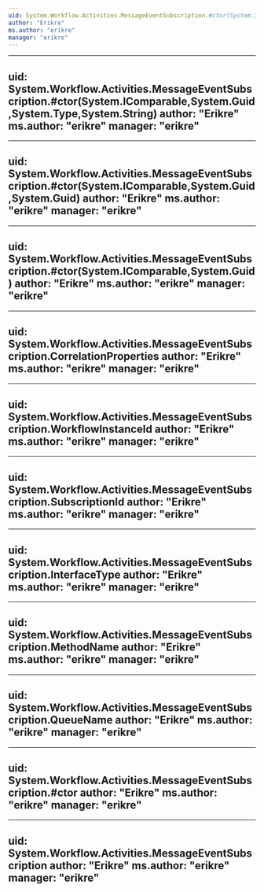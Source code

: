 ```yaml
---
uid: System.Workflow.Activities.MessageEventSubscription.#ctor(System.IComparable,System.Guid,System.Type,System.String,System.Guid)
author: "Erikre"
ms.author: "erikre"
manager: "erikre"
---
```


---
uid: System.Workflow.Activities.MessageEventSubscription.#ctor(System.IComparable,System.Guid,System.Type,System.String)
author: "Erikre"
ms.author: "erikre"
manager: "erikre"
---

---
uid: System.Workflow.Activities.MessageEventSubscription.#ctor(System.IComparable,System.Guid,System.Guid)
author: "Erikre"
ms.author: "erikre"
manager: "erikre"
---

---
uid: System.Workflow.Activities.MessageEventSubscription.#ctor(System.IComparable,System.Guid)
author: "Erikre"
ms.author: "erikre"
manager: "erikre"
---

---
uid: System.Workflow.Activities.MessageEventSubscription.CorrelationProperties
author: "Erikre"
ms.author: "erikre"
manager: "erikre"
---

---
uid: System.Workflow.Activities.MessageEventSubscription.WorkflowInstanceId
author: "Erikre"
ms.author: "erikre"
manager: "erikre"
---

---
uid: System.Workflow.Activities.MessageEventSubscription.SubscriptionId
author: "Erikre"
ms.author: "erikre"
manager: "erikre"
---

---
uid: System.Workflow.Activities.MessageEventSubscription.InterfaceType
author: "Erikre"
ms.author: "erikre"
manager: "erikre"
---

---
uid: System.Workflow.Activities.MessageEventSubscription.MethodName
author: "Erikre"
ms.author: "erikre"
manager: "erikre"
---

---
uid: System.Workflow.Activities.MessageEventSubscription.QueueName
author: "Erikre"
ms.author: "erikre"
manager: "erikre"
---

---
uid: System.Workflow.Activities.MessageEventSubscription.#ctor
author: "Erikre"
ms.author: "erikre"
manager: "erikre"
---

---
uid: System.Workflow.Activities.MessageEventSubscription
author: "Erikre"
ms.author: "erikre"
manager: "erikre"
---
